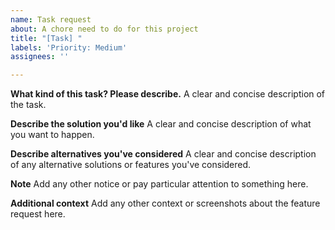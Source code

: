 ```yaml
---
name: Task request
about: A chore need to do for this project
title: "[Task] "
labels: 'Priority: Medium'
assignees: ''

---
```


**What kind of this task? Please describe.**
A clear and concise description of the task.

**Describe the solution you'd like**
A clear and concise description of what you want to happen.

**Describe alternatives you've considered**
A clear and concise description of any alternative solutions or features you've considered.

**Note**
Add any other notice or pay particular attention to something here.

**Additional context**
Add any other context or screenshots about the feature request here.
